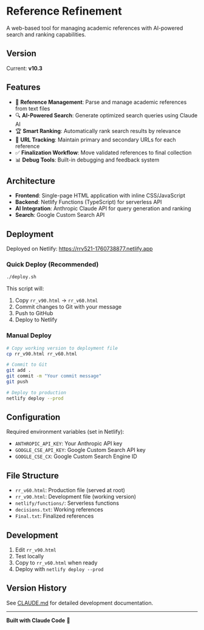# Reference Refinement

A web-based tool for managing academic references with AI-powered search and ranking capabilities.

## Version

Current: **v10.3**

## Features

- 📝 **Reference Management**: Parse and manage academic references from text files
- 🔍 **AI-Powered Search**: Generate optimized search queries using Claude AI
- 🏆 **Smart Ranking**: Automatically rank search results by relevance
- 🔗 **URL Tracking**: Maintain primary and secondary URLs for each reference
- ✅ **Finalization Workflow**: Move validated references to final collection
- 📊 **Debug Tools**: Built-in debugging and feedback system

## Architecture

- **Frontend**: Single-page HTML application with inline CSS/JavaScript
- **Backend**: Netlify Functions (TypeScript) for serverless API
- **AI Integration**: Anthropic Claude API for query generation and ranking
- **Search**: Google Custom Search API

## Deployment

Deployed on Netlify: https://rrv521-1760738877.netlify.app

### Quick Deploy (Recommended)

```bash
./deploy.sh
```

This script will:
1. Copy `rr_v90.html` → `rr_v60.html`
2. Commit changes to Git with your message
3. Push to GitHub
4. Deploy to Netlify

### Manual Deploy

```bash
# Copy working version to deployment file
cp rr_v90.html rr_v60.html

# Commit to Git
git add .
git commit -m "Your commit message"
git push

# Deploy to production
netlify deploy --prod
```

## Configuration

Required environment variables (set in Netlify):
- `ANTHROPIC_API_KEY`: Your Anthropic API key
- `GOOGLE_CSE_API_KEY`: Google Custom Search API key
- `GOOGLE_CSE_CX`: Google Custom Search Engine ID

## File Structure

- `rr_v60.html`: Production file (served at root)
- `rr_v90.html`: Development file (working version)
- `netlify/functions/`: Serverless functions
- `decisions.txt`: Working references
- `Final.txt`: Finalized references

## Development

1. Edit `rr_v90.html`
2. Test locally
3. Copy to `rr_v60.html` when ready
4. Deploy with `netlify deploy --prod`

## Version History

See [CLAUDE.md](CLAUDE.md) for detailed development documentation.

---

**Built with Claude Code** 🤖
